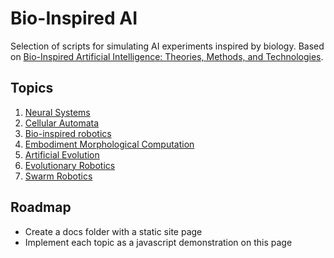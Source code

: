 # Bio-Inspired AI

Selection of scripts for simulating AI experiments inspired by biology. Based on [Bio-Inspired Artificial Intelligence: Theories, Methods, and Technologies](http://dl.acm.org/citation.cfm?id=1457317).


## Topics

1. [Neural Systems](/neural-systems)
2. [Cellular Automata](/cellular-automata)
3. [Bio-inspired robotics](/bio-inspired-robotics)
4. [Embodiment Morphological Computation](/morphological-computation)
5. [Artificial Evolution](/artificial-evolution)
6. [Evolutionary Robotics](/evolutionary-robotics)
7. [Swarm Robotics](/swarm-robotics)


## Roadmap

- Create a docs folder with a static site page
- Implement each topic as a javascript demonstration on this page
